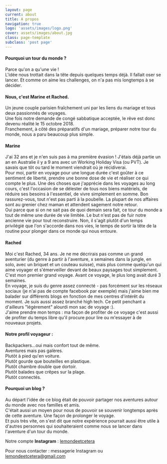 ```yaml
---
layout: page
current: about
title: A propos
navigation: true
logo: 'assets/images/logo.png'
cover: assets/images/about.jpg
class: page-template
subclass: 'post page'
---
```

#### Pourquoi un tour du monde ?
Parce qu'on a qu'une vie !  
L'idée nous trottait dans la tête depuis quelques temps déjà. Il fallait oser se lancer. Et comme on aime les challenges, on n'a pas mis longtemps à se décider.

#### Nous, c'est Marine et Rached.
Un jeune couple parisien fraîchement uni par les liens du mariage et tous deux passionnés de voyages.  
Une fois notre demande de congé sabbatique acceptée, le rêve est donc devenu réalité le 15 octobre 2018.  
Franchement, à côté des préparatifs d'un mariage, préparer notre tour du monde, nous a paru beaucoup plus simple.

#### Marine
J'ai 32 ans et je n'en suis pas à ma première évasion ! J'étais déjà partie un an en Australie il y a 9 ans avec un Working Holiday Visa (ou PVT). Je savais que tôt ou tard le moment viendrait où je récidiverai.  
Pour moi, partir en voyage pour une longue durée c'est goûter à ce sentiment de liberté, prendre une bonne dose de vie et réaliser ce qui compte le plus.
Une des choses que j'apprécie dans les voyages au long cours, c'est l'occasion de se délester de tous nos biens matériels, de réduire ses besoins à l'essentiel, de vivre simplement en somme. Bon rassurez-vous, tout n'est pas parti à la poubelle. La plupart de nos affaires sont au grenier chez maman et attendent sagement notre retour.  
Oui parce que si on ne sait pas de quoi demain sera fait, ce tour du monde a tout de même une durée de vie limitée. Le but n'est pas de fuir notre ancienne vie pour tout reconstruire. Non, il s'agit plutôt d'un temps privilégié que l'on s'accorde dans nos vies, le temps de sortir la tête de la routine pour plonger dans ce monde qui nous entoure.

#### Rached
Moi c'est Rached, 34 ans. Je ne me décrirais pas comme un grand aventurier (du genre à partir à l'aventure, x semaines dans la jungle, en solo, avec un briquet et un couteau suisse), mais plus comme quelqu'un qui aime voyager et s'émerveiller devant de beaux paysages tout simplement. C'est mon premier grand voyage. Avant ce voyage, le plus long avait duré 3 semaines.  
En voyage, je suis du genre assez connecté - pas forcément sur les réseaux sociaux (je n'ai pas de compte facebook par exemple) mais j'aime bien me balader sur différents blogs en fonction de mes centres d'intérêt du moment. Je suis aussi assez branché high tech. Ce petit penchant a d'ailleurs "légèrement" alourdi mon sac de voyage :).  
J'aime prendre mon temps : ma façon de profiter de ce voyage c'est aussi de profiter du temps libre qu'il procure pour lire ou m'essayer à de nouveaux projets.

#### Notre profil voyageur :
Backpackers...oui mais confort tout de même.  
Aventures mais pas galères.  
Plutôt à pied qu'en voiture.  
Plutôt gourde que bouteilles en plastique.  
Plutôt chambre double que dortoir.  
Plutôt balades que crêpes sur la plage.  
Plutôt connectés.  

#### Pourquoi un blog ?  
Au départ l'idée de ce blog était de pouvoir partager nos aventures autour du monde avec nos familles et amis.  
C'était aussi un moyen pour nous de pouvoir se souvenir longtemps après de cette aventure. Une façon de prolonger le voyage.  
Et puis très vite, on s'est dit que notre expérience pourrait aussi être utile à d'autres personnes qui souhaiteraient comme nous se lancer dans l'aventure d'un tour du monde.

Notre compte **Instagram** : [lemondeetcetera](https://www.instagram.com/lemondeetcetera)

Pour nous contacter : messagerie Instagram ou lemondeetcetera@gmail.com